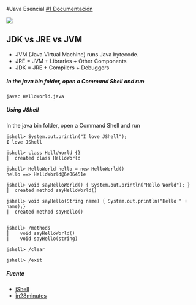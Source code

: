 #Java Esencial
[#1 Documentación](https://github.com/ewatemberg/java-4-beginners/blob/master/docs/01%20-%20JAVA%20ESENCIAL.md)

![](https://github.com/ewatemberg/java-4-beginners/blob/master/01-IntroductionToJavaPlatform/java-write-once-run-anywhere.png?raw=true)


## JDK vs JRE vs JVM

- JVM (Java Virtual Machine) runs Java bytecode.
- JRE = JVM + Libraries + Other Components 
- JDK = JRE + Compilers + Debuggers



##### In the java bin folder, open a Command Shell and run

    javac HelloWorld.java  
    
##### Using JShell
In the java bin folder, open a Command Shell and run
```
jshell> System.out.println("I love JShell");
I love JShell

jshell> class HelloWorld {}
|  created class HelloWorld

jshell> HelloWorld hello = new HelloWorld()
hello ==> HelloWorld@6e06451e

jshell> void sayHelloWorld() { System.out.println("Hello World"); }
|  created method sayHelloWorld()

jshell> void sayHello(String name) { System.out.println("Hello " + name);}
|  created method sayHello()

 
jshell> /methods
|    void sayHelloWorld()
|    void sayHello(string)

jshell> /clear
 
jshell> /exit
```
    

##### Fuente

* [jShell](https://www.adictosaltrabajo.com/2016/03/23/jshell-una-consola-repl-como-novedad-en-java-9/)
* [in28minutes](https://github.com/in28minutes/java-a-course-for-beginners)